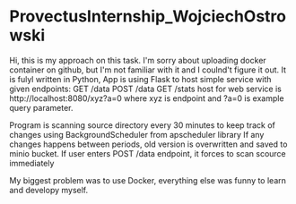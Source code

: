 # ProvectusInternship_WojciechOstrowski

Hi, this is my approach on this task. I'm sorry about uploading docker container on github, 
but I'm not familiar with it and I coulnd't figure it out. It is fulyl written in Python,
App is using Flask to host simple service with given endpoints:
GET /data
POST /data
GET /stats
host for web service is http://localhost:8080/xyz?a=0 where xyz is endpoint and ?a=0 is example query
parameter. 

Program is scanning source directory every 30 minutes to keep track of changes using BackgroundScheduler from apscheduler library
If any changes happens between periods, old version is overwritten and saved to minio bucket.
If user enters POST /data endpoint, it forces to scan scource immediately

My biggest problem was to use Docker, everything else was funny to learn and developy myself. 

